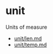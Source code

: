 # unit

<!-- eval: use unit -->

Units of measure

* [unit/len.md](Length)
* [unit/temp.md](Temperature)

